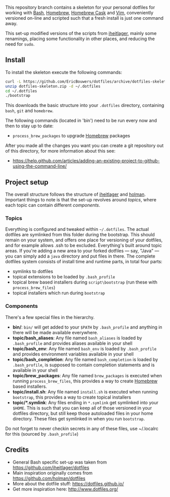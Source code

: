 This repository branch contains a skeleton for your personal dotfiles for working with [Bash](http://en.wikipedia.org/wiki/Bash_(Unix_shell)), 
[Homebrew](http://brew.sh/), [Homebrew Cask](http://caskroom.io/) and [Vim](http://www.vim.org/), conveniently versioned on-line and scripted such that a fresh install is just one command away. 

This set-up modified versions of the scripts from [iheitlager](https://github.com/iheitlager/dotfiles), mainly some renamings,
placing some functionality in other places, and reducing the need for `sudo`.

## Install

To install the skeleton execute the following commands:

```sh
curl -L https://github.com/EricBouwers/dotfiles/archive/dotfiles-skeleton.zip > dotfiles-skeleton.zip
unzip dotfiles-skeleton.zip -d ~/.dotfiles
cd ~/.dotfiles
./bootstrap
```

This downloads the basic structure into your `.dotfiles` directory, containing `bash`, `git` and `homebrew`. 

The following commands (located in 'bin') need to be run every now and then to stay up to date:
* `process_brew_packages` to upgrade [Homebrew](http://brew.sh/) packages

After you made all the changes you want you can create a git repository out of this directory, for more information about this see:
* https://help.github.com/articles/adding-an-existing-project-to-github-using-the-command-line/

## Project setup

The overall structure follows the structure of [iheitlager](https://github.com/iheitlager/dotfiles) and [holman](https://github.com/holman/dotfiles). 
Important things to note is that the set-up revolves around *topics*, where each topic can contain different *components*.

### Topics

Everything is configured and tweaked within `~/.dotfiles`. The actual dotfiles are symlinked from this folder during the bootstrap.
This should remain on your system, and offers one place for versioning of your dotfiles, and for example allows .ssh to be excluded.
Everything's built around topic areas. If you're adding a new area to your
forked dotfiles — say, "Java" — you can simply add a `java` directory and put files in there. 
The complete dotfiles system consists of install time and runtime parts, in total four parts:
- symlinks to dotfiles
- topical extensions to be loaded by `.bash_profile`
- topical brew based installers during `script\bootstrap` (run these with `process_brew_files`)
- topical installers which run during `bootstrap`

### Components

There's a few special files in the hierarchy.

- **bin/**: `bin/` will get added to your `$PATH` by `.bash_profile` and anything in there will be made available everywhere.
- **topic/bash_aliases**: Any file named `bash_aliases` is loaded by `.bash_profile` and provides aliases available in your shell
- **topic/bash_env**: Any file named `bash_env` is loaded by `.bash_profile` and provides environment variables available in your shell
- **topic/bash_completion**: Any file named `bash_completion` is loaded by `.bash_profile`, is supposed to contain completion statements and is available in your shell
- **topic/brew_packages**: Any file named `brew_packages` is executed when running `process_brew_files`, this provides a way to create [Homebrew](http://brew.sh/) based installers. 
- **topic/install.sh**: Any file named `install.sh` is executed when running `bootstrap`, this provides a way to create topical installers
- **topic/\*.symlink**: Any files ending in `*.symlink` get symlinked into
  your `$HOME`. This is such that you can keep all of those versioned in your dotfiles directory, 
  but still keep those autoloaded files in your home directory. These files get
  symlinked in when you run `bootstrap`.

Do not forget to never checkin secrets in any of these files, use ~/.localrc for this (sourced by `.bash_profile`)

## Credits
- General Bash specific set-up was taken from https://github.com/iheitlager/dotfiles
- Main inspiration originally comes from https://github.com/holman/dotfiles
- More about the dotfile stuff: https://dotfiles.github.io/
- Get more inspiration here: http://www.dotfiles.org/

